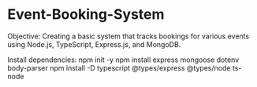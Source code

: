 # Event-Booking-System

Objective: 
Creating a basic system that tracks bookings for various events using Node.js, TypeScript, Express.js, and MongoDB.

Install dependencies:
npm init -y
npm install express mongoose dotenv body-parser
npm install -D typescript @types/express @types/node ts-node
